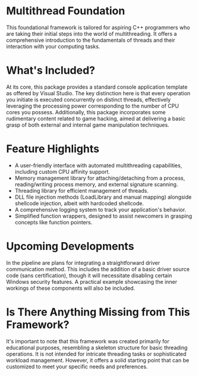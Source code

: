 # Multithread Foundation
This foundational framework is tailored for aspiring C++ programmers who are taking their initial steps into the world of multithreading. It offers a comprehensive introduction to the fundamentals of threads and their interaction with your computing tasks.

# What's Included?
At its core, this package provides a standard console application template as offered by Visual Studio. The key distinction here is that every operation you initiate is executed concurrently on distinct threads, effectively leveraging the processing power corresponding to the number of CPU cores you possess. Additionally, this package incorporates some rudimentary content related to game hacking, aimed at delivering a basic grasp of both external and internal game manipulation techniques.

# Feature Highlights
- A user-friendly interface with automated multithreading capabilities, including custom CPU affinity support.
- Memory management library for attaching/detaching from a process, reading/writing process memory, and external signature scanning.
- Threading library for efficient management of threads.
- DLL file injection methods (LoadLibrary and manual mapping) alongside shellcode injection, albeit with hardcoded shellcode.
- A comprehensive logging system to track your application's behavior.
- Simplified function wrappers, designed to assist newcomers in grasping concepts like function pointers.

# Upcoming Developments
In the pipeline are plans for integrating a straightforward driver communication method. This includes the addition of a basic driver source code (sans certification), though it will necessitate disabling certain Windows security features. A practical example showcasing the inner workings of these components will also be included.

# Is There Anything Missing from This Framework?
It's important to note that this framework was created primarily for educational purposes, resembling a skeleton structure for basic threading operations. It is not intended for intricate threading tasks or sophisticated workload management. However, it offers a solid starting point that can be customized to meet your specific needs and preferences.
